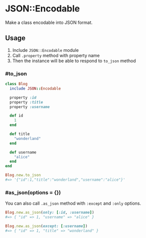 # JSON::Encodable
Make a class encodable into JSON format.

## Usage
1. Include `JSON::Encodable` module
2. Call `.property` method with property name
3. Then the instance will be able to respond to `to_json` method

### #to_json
```ruby
class Blog
  include JSON::Encodable

  property :id
  property :title
  property :username

  def id
    1
  end

  def title
    "wonderland"
  end

  def username
    "alice"
  end
end

Blog.new.to_json
#=> '{"id":1,"title":"wonderland","username":"alice"}'
```

### #as_json(options = {})
You can also call `.as_json` method with `:except` and `:only` options.

```ruby
Blog.new.as_json(only: [:id, :username])
#=> { "id" => 1, "username" => "alice" }

Blog.new.as_json(except: [:username])
#=> { "id" => 1, "title" => "wonderland" }
```
